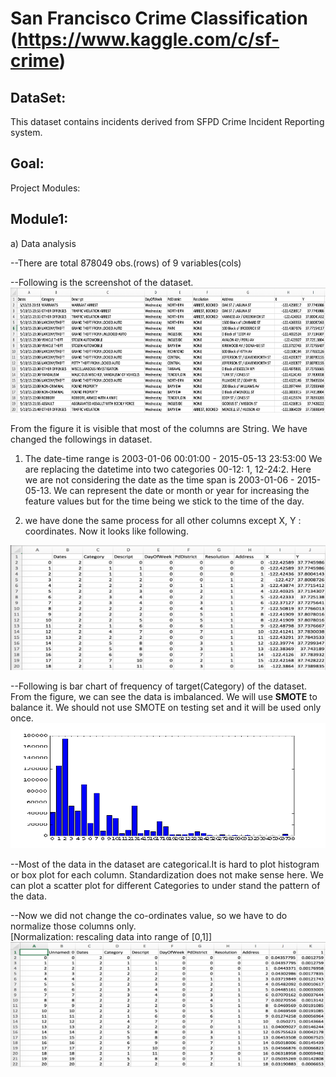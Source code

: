 San Francisco Crime Classification (https://www.kaggle.com/c/sf-crime)
==================================

DataSet:
---------
This dataset contains incidents derived from SFPD Crime Incident Reporting system. 

Goal:
------

Project Modules:

Module1:
--------------------------------------------
a) Data analysis

--There are total 878049 obs.(rows) of  9 variables(cols)</br>

--Following is the screenshot of the dataset.
<img width="600" height="200" alt="data_screenshot" src="https://github.com/jaydeepchakraborty/kaggle_SFCrime/blob/master/img/DataScreenShot.png"/>

From the figure it is visible that most of the columns are String. We have changed the followings in dataset.
1) The date-time range is 2003-01-06 00:01:00 - 2015-05-13 23:53:00
We are replacing the datetime into two categories 00-12: 1, 12-24:2. Here we are not considering the date as the time span is 2003-01-06 - 2015-05-13. We can represent the date or month or year for increasing the feature values but for the time being we stick to the time of the day.

2) we have done the same process for all other columns except X, Y : coordinates. Now it looks like following.
<img width="600" height="200" alt="data_screenshot" src="https://github.com/jaydeepchakraborty/kaggle_SFCrime/blob/master/img/DataScreenShotUpdated.png"/>

--Following is bar chart of frequency of target(Category) of the dataset. From the figure, we can see the data is imbalanced. We will use <b>SMOTE</b> to balance it. We should not use SMOTE on testing set and it will be used only once.
<img width="600" height="200" alt="data_screenshot" src="https://github.com/jaydeepchakraborty/kaggle_SFCrime/blob/master/img/data_freq.png"/>


--Most of the data in the dataset are categorical.It is hard to plot histogram or box plot for each column. Standardization does not make sense here. We can plot a scatter plot for different Categories to under stand the pattern of the data.

--Now we did not change the co-ordinates value, so we have to do normalize those columns only.<br>
[Normalization: rescaling data into range of [0,1]]
<img width="600" height="200" alt="data_screenshot" src="https://github.com/jaydeepchakraborty/kaggle_SFCrime/blob/master/img/DataScreenShotNormalized.png"/>


